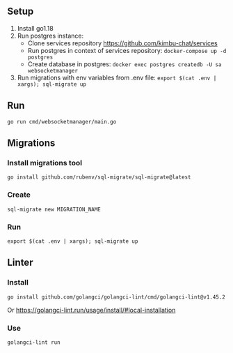 ## Setup

1. Install go1.18
2. Run postgres instance:
    - Clone services repository <https://github.com/kimbu-chat/services>
    - Run postgres in context of services repository: `docker-compose up -d postgres`
    - Create database in postgres: `docker exec postgres createdb -U sa websocketmanager`
4. Run migrations with env variables from .env file: `export $(cat .env | xargs); sql-migrate up`

## Run

```
go run cmd/websocketmanager/main.go
```

## Migrations

### Install migrations tool

```
go install github.com/rubenv/sql-migrate/sql-migrate@latest
```

### Create

```
sql-migrate new MIGRATION_NAME
```

### Run

```
export $(cat .env | xargs); sql-migrate up
```

## Linter

### Install

```
go install github.com/golangci/golangci-lint/cmd/golangci-lint@v1.45.2
```

Or <https://golangci-lint.run/usage/install/#local-installation>

### Use

```
golangci-lint run
```
